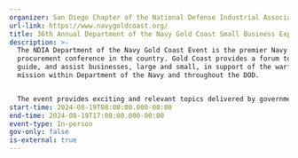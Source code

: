 ```yaml
---
organizer: San Diego Chapter of the National Defense Industrial Association (NDIA)
url-link: https://www.navygoldcoast.org/
title: 36th Annual Department of the Navy Gold Coast Small Business Exposition
description: >-
  The NDIA Department of the Navy Gold Coast Event is the premier Navy
  procurement conference in the country. Gold Coast provides a forum to educate,
  guide, and assist businesses, large and small, in support of the warfighter
  mission within Department of the Navy and throughout the DOD.


  The event provides exciting and relevant topics delivered by government and industry experts – and boasts insightful panels, workshops and networking events. Of course, you won’t want to miss the opportunity to meet key government and industry contracting personnel through our one-on-one matchmaking sessions – the hallmark of Gold Coast. On the exhibit floor, you will have an opportunity to visit over 200 government agencies and industry organizations, including the ten Navy Systems Commands.
start-time: 2024-08-19T08:00:00.000-00:00
end-time: 2024-08-19T17:00:00.000-00:00
event-type: In-person
gov-only: false
is-external: true
---
```

